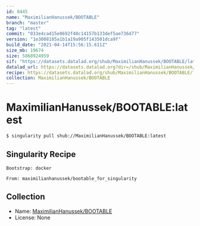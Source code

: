 ```yaml
---
id: 8445
name: "MaximilianHanussek/BOOTABLE"
branch: "master"
tag: "latest"
commit: "033e4ca415e0692f40c14157b133def5ae736d77"
version: "1e3008105a1b1a19a905f143501dca9f"
build_date: "2021-04-14T15:56:15.611Z"
size_mb: 19674
size: 5868924959
sif: "https://datasets.datalad.org/shub/MaximilianHanussek/BOOTABLE/latest/2021-04-14-033e4ca4-1e300810/1e3008105a1b1a19a905f143501dca9f.simg"
datalad_url: https://datasets.datalad.org?dir=/shub/MaximilianHanussek/BOOTABLE/latest/2021-04-14-033e4ca4-1e300810/
recipe: https://datasets.datalad.org/shub/MaximilianHanussek/BOOTABLE/latest/2021-04-14-033e4ca4-1e300810/Singularity
collection: MaximilianHanussek/BOOTABLE
---
```


# MaximilianHanussek/BOOTABLE:latest

```bash
$ singularity pull shub://MaximilianHanussek/BOOTABLE:latest
```

## Singularity Recipe

```singularity
Bootstrap: docker

From: maximilianhanussek/bootable_for_singularity
```

## Collection

 - Name: [MaximilianHanussek/BOOTABLE](https://github.com/MaximilianHanussek/BOOTABLE)
 - License: None

